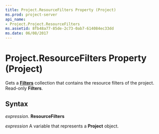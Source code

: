 ```yaml
---
title: Project.ResourceFilters Property (Project)
ms.prod: project-server
api_name:
- Project.Project.ResourceFilters
ms.assetid: 8fb48a77-85de-2c73-0ab7-614084ec33dd
ms.date: 06/08/2017
---
```



# Project.ResourceFilters Property (Project)

Gets a **[Filters](filters-object-project.md)** collection that contains the resource filters of the project. Read-only **Filters**.


## Syntax

 _expression_. **ResourceFilters**

 _expression_ A variable that represents a **Project** object.



